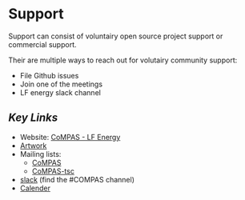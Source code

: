 # Support

Support can consist of voluntairy open source project support or commercial support. 

Their are multiple ways to reach out for volutairy community support:
- File Github issues
- Join one of the meetings
- LF energy slack channel


## _Key Links_

- Website: [CoMPAS - LF Energy](https://www.compas.energy/)
- [Artwork](https://github.com/lf-energy/artwork/tree/main/projects/compas)	
- Mailing lists:
    - [CoMPAS](https://lists.lfenergy.org/g/CoMPAS)	
    - [CoMPAS-tsc](https://lists.lfenergy.org/g/CoMPAS-tsc)
- [slack](https://lfenergy.slack.com/) (find the #COMPAS channel)
- [Calender](https://zoom-lfx.platform.linuxfoundation.org/meetings/compas)
